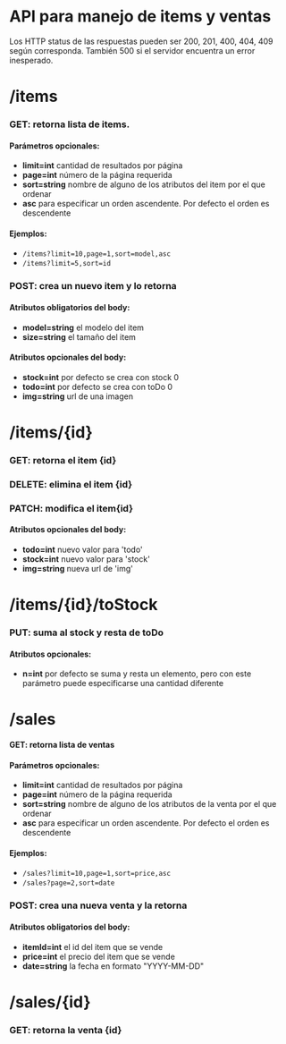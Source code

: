 # API para manejo de items y ventas
Los HTTP status de las respuestas pueden ser 200, 201, 400, 404, 409 según corresponda. También 500 si el servidor encuentra un error inesperado.


# /items
### GET: retorna lista de items. 
#### Parámetros opcionales: 
- **limit=int** cantidad de resultados por página
- **page=int** número de la página requerida
- **sort=string** nombre de alguno de los atributos del item por el que ordenar
- **asc** para especificar un orden ascendente. Por defecto el orden es descendente
#### Ejemplos:
- `/items?limit=10,page=1,sort=model,asc`
- `/items?limit=5,sort=id`
### POST: crea un nuevo item y lo retorna
#### Atributos obligatorios del body:
- **model=string** el modelo del item
- **size=string** el tamaño del item
#### Atributos opcionales del body:
- **stock=int** por defecto se crea con stock 0
- **todo=int** por defecto se crea con toDo 0
- **img=string** url de una imagen

# /items/{id}
### GET: retorna el item {id}
### DELETE: elimina el item {id}
### PATCH: modifica el item{id}
#### Atributos opcionales del body:
- **todo=int** nuevo valor para 'todo'
- **stock=int** nuevo valor para 'stock'
- **img=string** nueva url de 'img'

# /items/{id}/toStock
### PUT: suma al stock y resta de toDo
#### Atributos opcionales:
- **n=int** por defecto se suma y resta un elemento, pero con este parámetro puede especificarse una cantidad diferente

# /sales
#### GET: retorna lista de ventas
#### Parámetros opcionales: 
- **limit=int** cantidad de resultados por página
- **page=int** número de la página requerida
- **sort=string** nombre de alguno de los atributos de la venta por el que ordenar
- **asc** para especificar un orden ascendente. Por defecto el orden es descendente
#### Ejemplos:
- `/sales?limit=10,page=1,sort=price,asc`
- `/sales?page=2,sort=date`
### POST: crea una nueva venta y la retorna
#### Atributos obligatorios del body:
- **itemId=int** el id del item que se vende
- **price=int** el precio del item que se vende
- **date=string** la fecha en formato "YYYY-MM-DD"
# /sales/{id}
### GET: retorna la venta {id}
